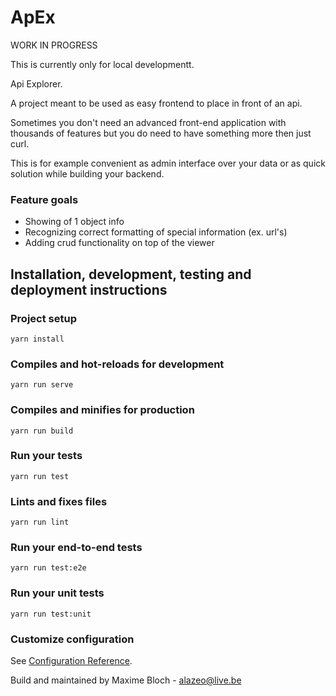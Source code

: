 # ApEx

WORK IN PROGRESS

This is currently only for local developmentt.


Api Explorer.


A project meant to be used as easy frontend to place in front of an api.

Sometimes you don't need an advanced front-end application with thousands of features but you do need to have something more then just curl. 

This is for example convenient as admin interface over your data or as quick solution while building your backend.


### Feature goals
- Showing of 1 object info
- Recognizing correct formatting of special information (ex. url's)
- Adding crud functionality on top of the viewer

## Installation, development, testing and deployment instructions

### Project setup
```
yarn install
```

### Compiles and hot-reloads for development
```
yarn run serve
```

### Compiles and minifies for production
```
yarn run build
```

### Run your tests
```
yarn run test
```

### Lints and fixes files
```
yarn run lint
```

### Run your end-to-end tests
```
yarn run test:e2e
```

### Run your unit tests
```
yarn run test:unit
```

### Customize configuration
See [Configuration Reference](https://cli.vuejs.org/config/).


Build and maintained by Maxime Bloch - alazeo@live.be
